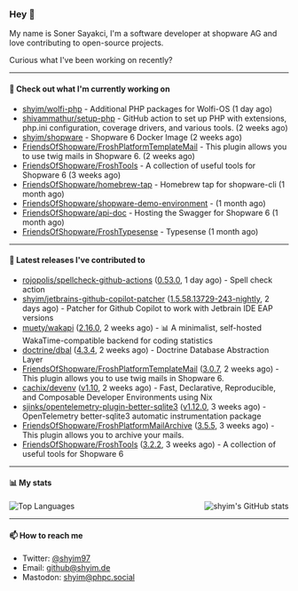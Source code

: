 ### Hey 👋

My name is Soner Sayakci, I'm a software developer at shopware AG and love contributing to open-source projects.

Curious what I've been working on recently?

---

#### 👷 Check out what I'm currently working on

- [shyim/wolfi-php](https://github.com/shyim/wolfi-php) - Additional PHP packages for Wolfi-OS (1 day ago)
- [shivammathur/setup-php](https://github.com/shivammathur/setup-php) - GitHub action to set up PHP with extensions, php.ini configuration, coverage drivers, and various tools. (2 weeks ago)
- [shyim/shopware](https://github.com/shyim/shopware) - Shopware 6 Docker Image (2 weeks ago)
- [FriendsOfShopware/FroshPlatformTemplateMail](https://github.com/FriendsOfShopware/FroshPlatformTemplateMail) - This plugin allows you to use twig mails in Shopware 6. (2 weeks ago)
- [FriendsOfShopware/FroshTools](https://github.com/FriendsOfShopware/FroshTools) - A collection of useful tools for Shopware 6 (3 weeks ago)
- [FriendsOfShopware/homebrew-tap](https://github.com/FriendsOfShopware/homebrew-tap) - Homebrew tap for shopware-cli (1 month ago)
- [FriendsOfShopware/shopware-demo-environment](https://github.com/FriendsOfShopware/shopware-demo-environment) -  (1 month ago)
- [FriendsOfShopware/api-doc](https://github.com/FriendsOfShopware/api-doc) - Hosting the Swagger for Shopware 6 (1 month ago)
- [FriendsOfShopware/FroshTypesense](https://github.com/FriendsOfShopware/FroshTypesense) - Typesense (1 month ago)

---

#### 🔭 Latest releases I've contributed to

- [rojopolis/spellcheck-github-actions](https://github.com/rojopolis/spellcheck-github-actions) ([0.53.0](https://github.com/rojopolis/spellcheck-github-actions/releases/tag/0.53.0), 1 day ago) - Spell check action
- [shyim/jetbrains-github-copilot-patcher](https://github.com/shyim/jetbrains-github-copilot-patcher) ([1.5.58.13729-243-nightly](https://github.com/shyim/jetbrains-github-copilot-patcher/releases/tag/1.5.58.13729-243-nightly), 2 days ago) - Patcher for Github Copilot to work with Jetbrain IDE EAP versions
- [muety/wakapi](https://github.com/muety/wakapi) ([2.16.0](https://github.com/muety/wakapi/releases/tag/2.16.0), 2 weeks ago) - 📊 A minimalist, self-hosted WakaTime-compatible backend for coding statistics
- [doctrine/dbal](https://github.com/doctrine/dbal) ([4.3.4](https://github.com/doctrine/dbal/releases/tag/4.3.4), 2 weeks ago) - Doctrine Database Abstraction Layer
- [FriendsOfShopware/FroshPlatformTemplateMail](https://github.com/FriendsOfShopware/FroshPlatformTemplateMail) ([3.0.7](https://github.com/FriendsOfShopware/FroshPlatformTemplateMail/releases/tag/3.0.7), 2 weeks ago) - This plugin allows you to use twig mails in Shopware 6.
- [cachix/devenv](https://github.com/cachix/devenv) ([v1.10](https://github.com/cachix/devenv/releases/tag/v1.10), 2 weeks ago) - Fast, Declarative, Reproducible, and Composable Developer Environments using Nix
- [sjinks/opentelemetry-plugin-better-sqlite3](https://github.com/sjinks/opentelemetry-plugin-better-sqlite3) ([v1.12.0](https://github.com/sjinks/opentelemetry-plugin-better-sqlite3/releases/tag/v1.12.0), 3 weeks ago) - OpenTelemetry better-sqlite3 automatic instrumentation package
- [FriendsOfShopware/FroshPlatformMailArchive](https://github.com/FriendsOfShopware/FroshPlatformMailArchive) ([3.5.5](https://github.com/FriendsOfShopware/FroshPlatformMailArchive/releases/tag/3.5.5), 3 weeks ago) - This plugin allows you to archive your mails.
- [FriendsOfShopware/FroshTools](https://github.com/FriendsOfShopware/FroshTools) ([3.2.2](https://github.com/FriendsOfShopware/FroshTools/releases/tag/3.2.2), 3 weeks ago) - A collection of useful tools for Shopware 6

---

#### 📊 My stats

<img align="right" alt="shyim's GitHub stats" src="https://github-readme-stats.vercel.app/api?username=shyim&count_private=1&show_icons=true&" />

![Top Languages](https://github-readme-stats.vercel.app/api/top-langs/?username=shyim)

---

#### 📫 How to reach me

- Twitter: [@shyim97](https://twitter.com/shyim97)
- Email: [github@shyim.de](mailto://github@shyim.de)
- Mastodon: <a rel="me" href="https://phpc.social/@shyim">shyim@phpc.social</a>
